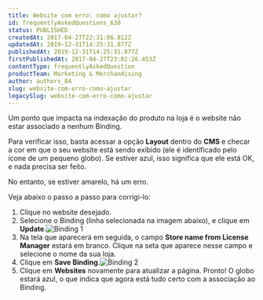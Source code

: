 ```yaml
---
title: Website com erro: como ajustar?
id: frequentlyAskedQuestions_630
status: PUBLISHED
createdAt: 2017-04-27T22:31:06.812Z
updatedAt: 2019-12-31T14:25:31.877Z
publishedAt: 2019-12-31T14:25:31.877Z
firstPublishedAt: 2017-04-27T23:02:26.453Z
contentType: frequentlyAskedQuestion
productTeam: Marketing & Merchandising
author: authors_84
slug: website-com-erro-como-ajustar
legacySlug: website-com-erro-como-ajustar
---
```


Um ponto que impacta na indexação do produto na loja é o website não estar associado a nenhum Binding.

Para verificar isso, basta acessar a opção __Layout__ dentro do __CMS__ e checar a cor em que o seu website está sendo exibido (ele é identificado pelo ícone de um pequeno globo). Se estiver azul, isso significa que ele está OK, e nada precisa ser feito.

No entanto, se estiver amarelo, há um erro.

Veja abaixo o passo a passo para corrigi-lo:

1. Clique no website desejado.
2. Selecione o Binding (linha selecionada na imagem abaixo), e clique em __Update__.![Binding 1](https://images.ctfassets.net/alneenqid6w5/5LR7a32CjuCISemEqiUCcW/ad11100f7da9727f1fccaa3adf16ae39/Binding_1.png)
3. Na tela que aparecerá em seguida, o campo __Store name from License Manager__ estará em branco. Clique na seta que aparece nesse campo e selecione o nome da sua loja.
4. Clique em **Save Binding**.![Binding 2](https://images.ctfassets.net/alneenqid6w5/27JCHH8IOIgwQY2qaQ0MIU/de9d5bdde8cdfa57a5c08a0ae8291506/Binding_2.png)
5. Clique em **Websites** novamente para atualizar a página. Pronto! O globo estará azul, o que indica que agora está tudo certo com a associação ao Binding.
